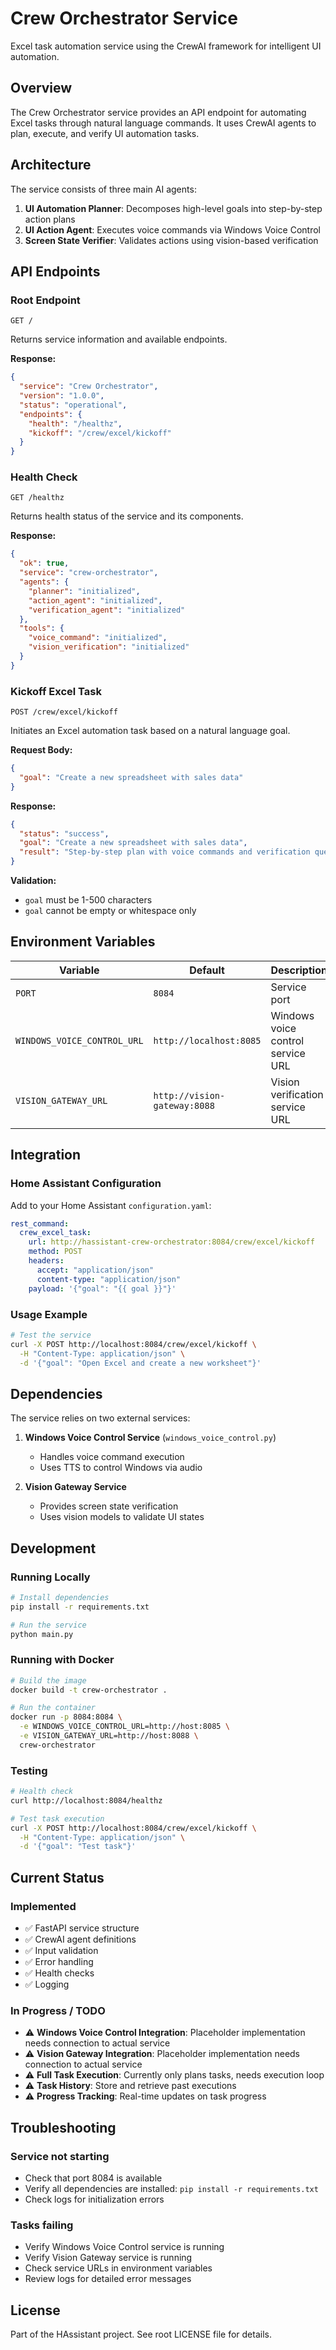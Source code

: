 # Crew Orchestrator Service

Excel task automation service using the CrewAI framework for intelligent UI automation.

## Overview

The Crew Orchestrator service provides an API endpoint for automating Excel tasks through natural language commands. It uses CrewAI agents to plan, execute, and verify UI automation tasks.

## Architecture

The service consists of three main AI agents:

1. **UI Automation Planner**: Decomposes high-level goals into step-by-step action plans
2. **UI Action Agent**: Executes voice commands via Windows Voice Control
3. **Screen State Verifier**: Validates actions using vision-based verification

## API Endpoints

### Root Endpoint
```
GET /
```
Returns service information and available endpoints.

**Response:**
```json
{
  "service": "Crew Orchestrator",
  "version": "1.0.0",
  "status": "operational",
  "endpoints": {
    "health": "/healthz",
    "kickoff": "/crew/excel/kickoff"
  }
}
```

### Health Check
```
GET /healthz
```
Returns health status of the service and its components.

**Response:**
```json
{
  "ok": true,
  "service": "crew-orchestrator",
  "agents": {
    "planner": "initialized",
    "action_agent": "initialized",
    "verification_agent": "initialized"
  },
  "tools": {
    "voice_command": "initialized",
    "vision_verification": "initialized"
  }
}
```

### Kickoff Excel Task
```
POST /crew/excel/kickoff
```
Initiates an Excel automation task based on a natural language goal.

**Request Body:**
```json
{
  "goal": "Create a new spreadsheet with sales data"
}
```

**Response:**
```json
{
  "status": "success",
  "goal": "Create a new spreadsheet with sales data",
  "result": "Step-by-step plan with voice commands and verification queries"
}
```

**Validation:**
- `goal` must be 1-500 characters
- `goal` cannot be empty or whitespace only

## Environment Variables

| Variable | Default | Description |
|----------|---------|-------------|
| `PORT` | `8084` | Service port |
| `WINDOWS_VOICE_CONTROL_URL` | `http://localhost:8085` | Windows voice control service URL |
| `VISION_GATEWAY_URL` | `http://vision-gateway:8088` | Vision verification service URL |

## Integration

### Home Assistant Configuration

Add to your Home Assistant `configuration.yaml`:

```yaml
rest_command:
  crew_excel_task:
    url: http://hassistant-crew-orchestrator:8084/crew/excel/kickoff
    method: POST
    headers:
      accept: "application/json"
      content-type: "application/json"
    payload: '{"goal": "{{ goal }}"}'
```

### Usage Example

```bash
# Test the service
curl -X POST http://localhost:8084/crew/excel/kickoff \
  -H "Content-Type: application/json" \
  -d '{"goal": "Open Excel and create a new worksheet"}'
```

## Dependencies

The service relies on two external services:

1. **Windows Voice Control Service** (`windows_voice_control.py`)
   - Handles voice command execution
   - Uses TTS to control Windows via audio

2. **Vision Gateway Service** 
   - Provides screen state verification
   - Uses vision models to validate UI states

## Development

### Running Locally

```bash
# Install dependencies
pip install -r requirements.txt

# Run the service
python main.py
```

### Running with Docker

```bash
# Build the image
docker build -t crew-orchestrator .

# Run the container
docker run -p 8084:8084 \
  -e WINDOWS_VOICE_CONTROL_URL=http://host:8085 \
  -e VISION_GATEWAY_URL=http://host:8088 \
  crew-orchestrator
```

### Testing

```bash
# Health check
curl http://localhost:8084/healthz

# Test task execution
curl -X POST http://localhost:8084/crew/excel/kickoff \
  -H "Content-Type: application/json" \
  -d '{"goal": "Test task"}'
```

## Current Status

### Implemented
- ✅ FastAPI service structure
- ✅ CrewAI agent definitions
- ✅ Input validation
- ✅ Error handling
- ✅ Health checks
- ✅ Logging

### In Progress / TODO
- ⚠️ **Windows Voice Control Integration**: Placeholder implementation needs connection to actual service
- ⚠️ **Vision Gateway Integration**: Placeholder implementation needs connection to actual service
- ⚠️ **Full Task Execution**: Currently only plans tasks, needs execution loop
- ⚠️ **Task History**: Store and retrieve past executions
- ⚠️ **Progress Tracking**: Real-time updates on task progress

## Troubleshooting

### Service not starting
- Check that port 8084 is available
- Verify all dependencies are installed: `pip install -r requirements.txt`
- Check logs for initialization errors

### Tasks failing
- Verify Windows Voice Control service is running
- Verify Vision Gateway service is running
- Check service URLs in environment variables
- Review logs for detailed error messages

## License

Part of the HAssistant project. See root LICENSE file for details.
